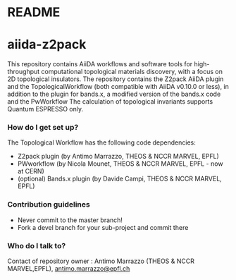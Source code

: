 # README #

# aiida-z2pack

This repository contains AiiDA workflows and software tools for high-throughput computational topological materials discovery, with a focus on 2D topological insulators.
The repository contains the Z2pack AiiDA plugin and the TopologicalWorkflow (both compatible with AiiDA v0.10.0 or less), in addition to the plugin for bands.x, a modified version of the bands.x code and the PwWorkflow
The calculation of topological invariants supports Quantum ESPRESSO only.

### How do I get set up? ###

The Topological Workflow has the following code dependencies:
* Z2pack plugin 	         	(by Antimo Marrazzo, THEOS & NCCR MARVEL, EPFL)
* PWworkflow      	     	    (by Nicola Mounet, THEOS & NCCR MARVEL, EPFL - now at CERN)
* (optional) Bands.x plugin 	(by Davide Campi, THEOS & NCCR MARVEL, EPFL)

### Contribution guidelines ###

* Never commit to the master branch!
* Fork a devel branch for your sub-project and commit there

### Who do I talk to? ###
Contact of repository owner : Antimo Marrazzo (THEOS & NCCR MARVEL,EPFL), antimo.marrazzo@epfl.ch
